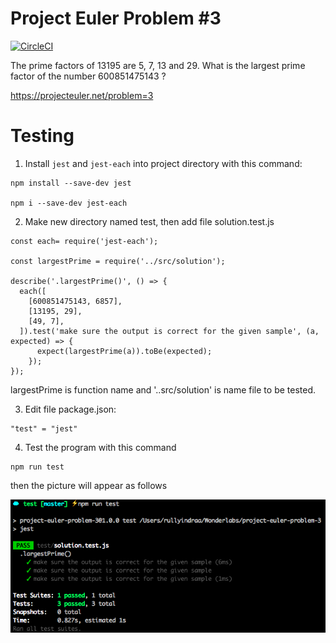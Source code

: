 # Project Euler Problem #3

[![CircleCI](https://circleci.com/gh/rullyindraa/project-euler-problem-3/tree/master.svg?style=svg)](https://circleci.com/gh/rullyindraa/project-euler-problem-3/tree/master)

The prime factors of 13195 are 5, 7, 13 and 29.
What is the largest prime factor of the number 600851475143 ?

<https://projecteuler.net/problem=3>

# Testing
1. Install `jest` and `jest-each` into project directory with this command:
```
npm install --save-dev jest

npm i --save-dev jest-each
```

2. Make new directory named test, then add file solution.test.js
```
const each= require('jest-each');

const largestPrime = require('../src/solution');

describe('.largestPrime()', () => {
  each([
    [600851475143, 6857],
    [13195, 29],
    [49, 7],
  ]).test('make sure the output is correct for the given sample', (a, expected) => {
      expect(largestPrime(a)).toBe(expected);
    });
});
```
largestPrime is function name and '..src/solution' is name file to be tested.

3. Edit file package.json:
```
"test" = "jest"
```

4. Test the program with this command
```
npm run test
```

then the picture will appear as follows

![Images](https://github.com/rullyindraa/project-euler-problem-3/blob/master/test/test-jest-each.png)
